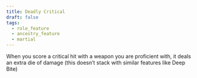 ```yaml
---
title: Deadly Critical
draft: false
tags:
  - role_feature
  - ancestry_feature
  - martial
---
```

When you score a critical hit with a weapon you are proficient with, it deals an extra die of damage (this doesn’t stack with similar features like Deep Bite)